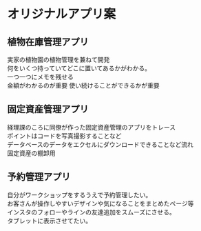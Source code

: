 # オリジナルアプリ案

## 植物在庫管理アプリ  
実家の植物園の植物管理を兼ねて開発  
何をいくつ持っていてどこに置いてあるかがわかる。  
一つ一つにメモを残せる  
金額がわかるのが重要
使い続けることができるかが重要  

## 固定資産管理アプリ  
経理課のころに同僚が作った固定資産管理のアプリをトレース  
ポイントはコードを写真撮影することなど  
データベースのデータをエクセルにダウンロードできることなど流れ  
固定資産の棚卸用  

## 予約管理アプリ  
自分がワークショップをするうえで予約管理したい。  
お客さんが操作しやすいデザインや気になることをまとめたページ等  
インスタのフォローやラインの友達追加をスムーズにさせる。  
タブレットに表示させてたい。  
